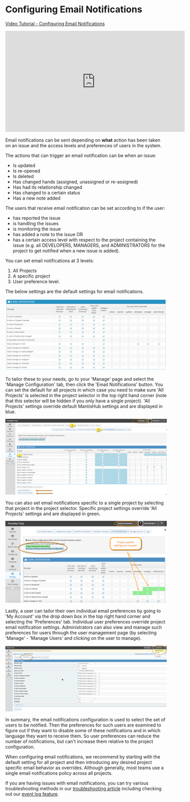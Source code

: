 # Configuring Email Notifications

[Video Tutorial - Configuring Email Notifications](https://youtu.be/yTca_FmqiCk?si=wbHMWAiuFwXE70dp)

<iframe width="560" height="315" src="https://www.youtube.com/embed/yTca_FmqiCk?si=eepRLfSic67HVb5B" title="YouTube video player" frameborder="0" allow="accelerometer; autoplay; clipboard-write; encrypted-media; gyroscope; picture-in-picture; web-share" referrerpolicy="strict-origin-when-cross-origin" allowfullscreen></iframe>

Email notifications can be sent depending on **what** action has been taken on an issue and the access levels and preferences of users in the system. 

The actions that can trigger an email notification can be when an issue:

- Is updated
- Is re-opened
- Is deleted
- Has changed hands (assigned, unassigned or re-assigned)
- Has had its relationship changed
- Has changed to a certain status 
- Has a new note added

The users that receive email notification can be set according to if the user:

- has reported the issue
- is handling the issues
- is monitoring the issue
- has added a note to the issue OR
- has a certain access level with respect to the project containing the issue (e.g. all DEVELOPERS, MANAGERS, and ADMINISTRATORS for the project to get notified when a new issue is added).


You can set email notifications at 3 levels:

1. All Projects 
2. A specific project
3. User preference level.
 

The below settings are the default settings for email notifications.

![](./images/config_email_notifs_1.png)

To tailor these to your needs, go to your 'Manage' page and select the 'Manage Configuration' tab, then click the 'Email Notifications' button. You can set the default for all projects in which case you need to make sure 'All Projects' is selected in the project selector in the top right hand corner (note that this selector will be hidden if you only have a single project). 'All Projects' settings override default MantisHub settings and are displayed in blue.

![](./images/config_email_notifs_2.png)

You can also set email notifications specific to a single project by selecting that project in the project selector. Specific project settings override 'All Projects' settings and are displayed in green.

![](./images/config_email_notifs_3.png)

Lastly, a user can tailor their own individual email preferences by going to 'My Account' via the drop down box in the top right hand corner and selecting the 'Preferences' tab. Individual user preferences override project email notification settings.  Administrators can also view and manage such preferences for users through the user management page (by selecting 'Manage' - 'Manage Users' and clicking on the user to manage).

![](./images/config_email_notifs_4.png)

In summary, the email notifications configuration is used to select the set of users to be notified.  Then the preferences for such users are examined to figure out if they want to disable some of these notifications and in which language they want to receive them.  So user preferences can reduce the number of notifications, but can't increase them relative to the project configuration.

When configuring email notifications, we recommend by starting with the default setting for all project and then introducing any desired project specific email behavior as overrides.  Although generally, most teams use a single email notifications policy across all projects.

If you are having issues with email notifications, you can try various troubleshooting methods in our [troubleshooting article](/issue_management/troubleshoot_emailnotif) including checking out our [event log feature](http://blog.mantishub.com/2015/12/21/understanding-email-notifications-via-eventlog-plugin/).


